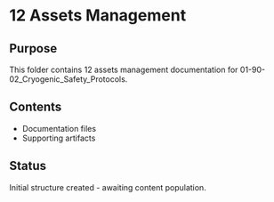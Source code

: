 # 12 Assets Management

## Purpose
This folder contains 12 assets management documentation for 01-90-02_Cryogenic_Safety_Protocols.

## Contents
- Documentation files
- Supporting artifacts

## Status
Initial structure created - awaiting content population.
